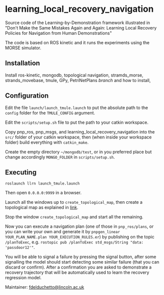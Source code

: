 # learning_local_recovery_navigation
Source code of the Learning-by-Demonstration framework illustrated in "Don't Make the Same Mistakes Again and Again: Learning Local Recovery Policies for Navigation from Human Demonstrations"

The code is based on ROS kinetic and it runs the experiments using the MORSE simulator.

## Installation
Install ros-kinetic, mongodb, topological navigation, stramds_morse, strands_movebase, tmule, GPy, PetriNetPlans *branch* and how to install,  

## Configuration
Edit the file `launch/launch_tmule.launch` to put the absolute path to the `config` folder for the `TMULE_CONFIG` argument.

Edit the `scripts/setup.sh` file to put the path to your catkin workspace.

Copy pnp_ros, pnp_msgs, and learning_local_recovery_navigation into the `src/` folder of your catkin workspace, then (when inside your workspace folder) build everything with `catkin_make`.

Create the empty directory `~/mongodb/test`, or in you preferred place but change accordingly `MONGO_FOLDER` in `scripts/setup.sh`.

## Executing

`roslaunch llrn launch_tmule.launch`

Then open `0.0.0.0:9999` in a browser.

Launch all the windows up to `create_topological_map`, then create a topological map as explained in [link](link).

Stop the window `create_topological_map` and start all the remaining.

Now you can execute a navigation plan (one of those in `pnp_ros/plans`, or you can write your own and generate it by `pnpgen_linear YOUR_PLAN_NAME.plan YOUR_EXECUTION_RULES.er`) by publishing on the topic `/planToExec`, e.g. `rostopic pub /planToExec std_msgs/String "data: 'passdoor12'"`.

You will be able to signal a failure by pressing the signal button, after some signalling the model should start detecting some similar failure (that you can discard or confirm). After a confirmation you are asked to demonstrate a recovery trajectory that will be automatically used to learn the recovery regression model.


Maintainer: fdelduchetto@lincoln.ac.uk
